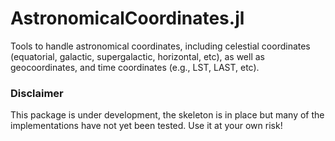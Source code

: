 # AstronomicalCoordinates.jl


Tools to handle astronomical coordinates, including celestial coordinates (equatorial, galactic, supergalactic, horizontal, etc), as well as geocoordinates, and time coordinates (e.g., LST, LAST, etc).


### Disclaimer

This package is under development, the skeleton is in place but many of the implementations have not yet been tested.
Use it at your own risk!